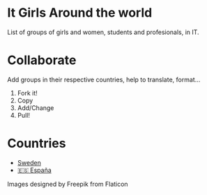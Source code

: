 # It Girls Around the world
List of groups of girls and women, students and profesionals, in IT.

# Collaborate
Add groups in their respective countries, help to translate, format...

1. Fork it!
2. Copy
3. Add/Change
4. Pull!

# Countries

- [Sweden](https://github.com/LenaTevar/ITGirlsAroundWorld/blob/master/Sverige.md)
- [:es: España](https://github.com/LenaTevar/ITGirlsAroundWorld/blob/master/Spain.md)



Images designed by Freepik from Flaticon
